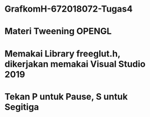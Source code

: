 # GrafkomH-672018072-Tugas4
#
# Materi Tweening OPENGL
# Memakai Library freeglut.h, dikerjakan memakai Visual Studio 2019
# Tekan P untuk Pause, S untuk Segitiga
